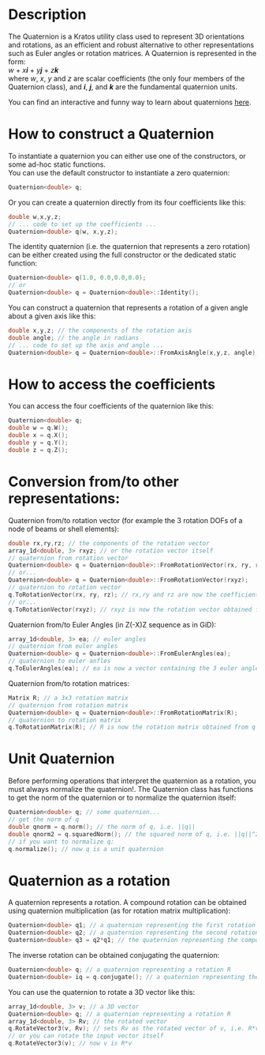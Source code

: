 # Description
The Quaternion is a Kratos utility class used to represent 3D orientations and rotations, as an efficient and robust alternative to other representations such as Euler angles or rotation matrices. A Quaternion is represented in the form:  
_w_ + _x**i**_ + _y**j**_ + _z**k**_  
where _w_, _x_, _y_ and _z_ are scalar coefficients (the only four members of the Quaternion class), and _**i**_, _**j**_, and _**k**_ are the fundamental quaternion units.

You can find an interactive and funny way to learn about quaternions [here](https://eater.net/quaternions).

# How to construct a Quaternion
To instantiate a quaternion you can either use one of the constructors, or some ad-hoc static functions.  
You can use the default constructor to instantiate a zero quaternion:
```c++
Quaternion<double> q;
```
Or you can create a quaternion directly from its four coefficients like this:
```c++
double w,x,y,z;
// ... code to set up the coefficients ...
Quaternion<double> q(w, x,y,z);
```
The identity quaternion (i.e. the quaternion that represents a zero rotation) can be either created using the full constructor or the dedicated static function:
```c++
Quaternion<double> q(1.0, 0.0,0.0,0.0);
// or
Quaternion<double> q = Quaternion<double>::Identity();
```
You can construct a quaternion that represents a rotation of a given angle about a given axis like this:
```c++
double x,y,z; // the components of the rotation axis
double angle; // the angle in radians
// ... code to set up the axis and angle ...
Quaternion<double> q = Quaternion<double>::FromAxisAngle(x,y,z, angle);
```
# How to access the coefficients
You can access the four coefficients of the quaternion like this:
```c++
Quaternion<double> q;
double w = q.W();
double x = q.X();
double y = q.Y();
double z = q.Z();
```
# Conversion from/to other representations:
Quaternion from/to rotation vector (for example the 3 rotation DOFs of a node of beams or shell elements):
```c++
double rx,ry,rz; // the components of the rotation vector
array_1d<double, 3> rxyz; // or the rotation vector itself
// quaternion from rotation vector
Quaternion<double> q = Quaternion<double>::FromRotationVector(rx, ry, rz); 
// or...
Quaternion<double> q = Quaternion<double>::FromRotationVector(rxyz);
// quaternion to rotation vector
q.ToRotationVector(rx, ry, rz); // rx,ry and rz are now the coefficient of the rotation vector obtained from q
// or...
q.ToRotationVector(rxyz); // rxyz is now the rotation vector obtained from q
```
Quaternion from/to Euler Angles (in Z(-X)Z sequence as in GiD):
```c++
array_1d<double, 3> ea; // euler angles
// quaternion from euler angles
Quaternion<double> q = Quaternion<double>::FromEulerAngles(ea); 
// quaternion to euler anfles
q.ToEulerAngles(ea); // ea is now a vector containing the 3 euler angles
```
Quaternion from/to rotation matrices:
```c++
Matrix R; // a 3x3 rotation matrix
// quaternion from rotation matrix
Quaternion<double> q = Quaternion<double>::FromRotationMatrix(R); 
// quaternion to rotation matrix
q.ToRotationMatrix(R); // R is now the rotation matrix obtained from q
```
# Unit Quaternion
Before performing operations that interpret the quaternion as a rotation, you must always normalize the quaternion!. The Quaternion class has functions to get the norm of the quaternion or to normalize the quaternion itself:
```c++
Quaternion<double> q; // some quaternion...
// get the norm of q
double qnorm = q.norm(); // the norm of q, i.e. ||q||
double qnorm2 = q.squaredNorm(); // the squared norm of q, i.e. ||q||^2
// if you want to normalize q:
q.normalize(); // now q is a unit quaternion
```
# Quaternion as a rotation
A quaternion represents a rotation. A compound rotation can be obtained using quaternion multiplication (as for rotation matrix multiplication):
```c++
Quaternion<double> q1; // a quaternion representing the first rotation R1
Quaternion<double> q2; // a quaternion representing the second rotation R2
Quaternion<double> q3 = q2*q1; // the quaternion representing the compound rotation R2*R1
```
The inverse rotation can be obtained conjugating the quaternion:
```c++
Quaternion<double> q; // a quaternion representing a rotation R
Quaternion<double> iq = q.conjugate(); // a quaternion representing the inverse rotation = inverse(R) = transpose(R)
```
You can use the quaternion to rotate a 3D vector like this:
```c++
array_1d<double, 3> v; // a 3D vector
Quaternion<double> q; // a quaternion representing a rotation R
array_1d<double, 3> Rv; // the rotated vector
q.RotateVector3(v, Rv); // sets Rv as the rotated vector of v, i.e. R*v
// or you can rotate the input vector itself
q.RotateVector3(v); // now v is R*v
```